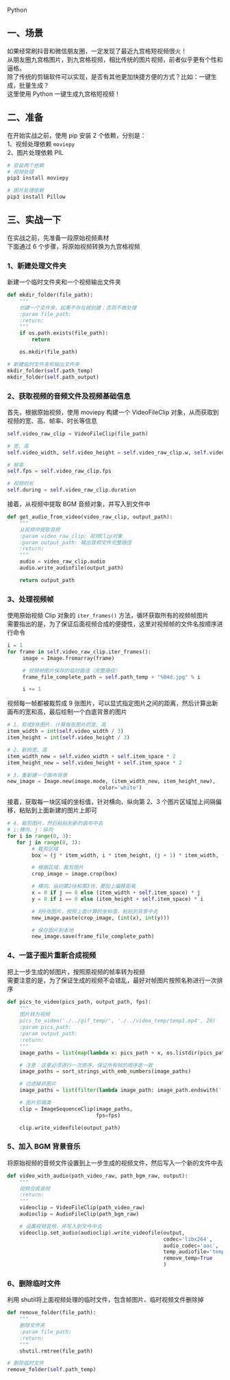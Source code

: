 Python
<a name="KjjPB"></a>
## 一、场景
如果经常刷抖音和微信朋友圈，一定发现了最近九宫格短视频很火！<br />从朋友圈九宫格图片，到九宫格视频，相比传统的图片视频，前者似乎更有个性和逼格。<br />除了传统的剪辑软件可以实现，是否有其他更加快捷方便的方式？比如：一键生成，批量生成？<br />这里使用 Python 一键生成九宫格短视频！
<a name="GFuvh"></a>
## 二、准备
在开始实战之前，使用 pip 安装 2 个依赖，分别是：<br />1、视频处理依赖 `moviepy`<br />2、图片处理依赖 PIL
```bash
# 安装两个依赖
# 视频处理
pip3 install moviepy

# 图片处理依赖
pip3 install Pillow
```
<a name="u4ZlE"></a>
## 三、实战一下
在实战之前，先准备一段原始视频素材<br />下面通过 6 个步骤，将原始视频转换为九宫格视频
<a name="tBwTq"></a>
### 1、新建处理文件夹
新建一个临时文件夹和一个视频输出文件夹
```python
def mkdir_folder(file_path):
    """
    创建一个文件夹，如果不存在就创建；否则不做处理
    :param file_path:
    :return:
    """
    if os.path.exists(file_path):
        return

    os.mkdir(file_path)

# 新建临时文件夹和输出文件夹
mkdir_folder(self.path_temp)
mkdir_folder(self.path_output)
```
<a name="oGNs1"></a>
### 2、获取视频的音频文件及视频基础信息
首先，根据原始视频，使用 moviepy 构建一个 VideoFileClip 对象，从而获取到视频的宽、高、帧率、时长等信息
```python
self.video_raw_clip = VideoFileClip(file_path)

# 宽、高
self.video_width, self.video_height = self.video_raw_clip.w, self.video_raw_clip.h

# 帧率
self.fps = self.video_raw_clip.fps

# 视频时长
self.during = self.video_raw_clip.duration
```
接着，从视频中提取 BGM 音频对象，并写入到文件中
```python
def get_audio_from_video(video_raw_clip, output_path):
    """
    从视频中提取音频
    :param video_raw_clip: 视频Clip对象
    :param output_path: 输出音频文件完整路径
    :return:
    """
    audio = video_raw_clip.audio
    audio.write_audiofile(output_path)

    return output_path
```
<a name="HmN9j"></a>
### 3、处理视频帧
使用原始视频 Clip 对象的 `iter_frames()` 方法，循环获取所有的视频帧图片<br />需要指出的是，为了保证后面视频合成的便捷性，这里对视频帧的文件名按顺序进行命令
```python
i = 1
for frame in self.video_raw_clip.iter_frames():
     image = Image.fromarray(frame)

     # 视频帧图片保存的临时路径（完整路径）
     frame_file_complete_path = self.path_temp + "%04d.jpg" % i

     i += 1
```
视频每一帧都被裁剪成 9 张图片，可以显式指定图片之间的距离，然后计算出新画布的宽和高，最后绘制一个白底背景的图片
```python
# 1、剪成9张图片，计算每张图片的宽、高
item_width = int(self.video_width / 3)
item_height = int(self.video_height / 3)

# 2、新的宽、高
item_width_new = self.video_width + self.item_space * 2
item_height_new = self.video_height + self.item_space * 2

# 3、重新建一个画布背景
new_image = Image.new(image.mode, (item_width_new, item_height_new),
                              color='white')
```
接着，获取每一块区域的坐标值，针对横向、纵向第 2、3 个图片区域加上间隔偏移，粘贴到上面新建的图片上即可
```python
# 4、裁剪图片，然后粘贴到新的画布中去
# i:横向、j：纵向
for i in range(0, 3):
   for j in range(0, 3):
        # 裁剪区域
        box = (j * item_width, i * item_height, (j + 1) * item_width, (i + 1) * item_height)

        # 根据区域，裁剪图片
        crop_image = image.crop(box)

        # 横向、纵向第2块和第3块，要加上偏移距离
        x = 0 if j == 0 else (item_width + self.item_space) * j
        y = 0 if i == 0 else (item_height + self.item_space) * i

        # 将9张图片，按照上面计算的坐标值，粘贴到背景中去
        new_image.paste(crop_image, (int(x), int(y)))

        # 保存图片到本地
        new_image.save(frame_file_complete_path)
```
<a name="KnOz6"></a>
### 4、一篮子图片重新合成视频
把上一步生成的帧图片，按照原视频的帧率转为视频<br />需要注意的是，为了保证生成的视频不会错乱，最好对帧图片按照名称进行一次排序
```python
def pics_to_video(pics_path, output_path, fps):
    """
    图片转为视频
    pics_to_video('./../gif_temp/', './../video_temp/temp1.mp4', 20)
    :param pics_path:
    :param output_path:
    :return:
    """
    image_paths = list(map(lambda x: pics_path + x, os.listdir(pics_path)))

    # 注意：这里必须进行一次排序，保证所有帧的顺序是一致
    image_paths = sort_strings_with_emb_numbers(image_paths)

    # 过滤掉非图片
    image_paths = list(filter(lambda image_path: image_path.endswith('.jpg'), image_paths))

    # 图片剪辑类
    clip = ImageSequenceClip(image_paths,
                             fps=fps)

    clip.write_videofile(output_path)
```
<a name="sv83K"></a>
### 5、加入 BGM 背景音乐
将原始视频的音频文件设置到上一步生成的视频文件，然后写入一个新的文件中去
```python
def video_with_audio(path_video_raw, path_bgm_raw, output):
    """
    视频合成音频
    :return:
    """
    videoclip = VideoFileClip(path_video_raw)
    audioclip = AudioFileClip(path_bgm_raw)

    # 设置视频音频，并写入到文件中去
    videoclip.set_audio(audioclip).write_videofile(output,
                                                   codec='libx264',
                                                   audio_codec='aac',
                                                   temp_audiofile='temp-audio.m4a',
                                                   remove_temp=True
                                                   )
```
<a name="ByCue"></a>
### 6、删除临时文件
利用 shutil将上面视频处理的临时文件，包含帧图片、临时视频文件删除掉
```python
def remove_folder(file_path):
    """
    删除文件夹
    :param file_path:
    :return:
    """
    shutil.rmtree(file_path)

# 删除临时文件
remove_folder(self.path_temp)
```

